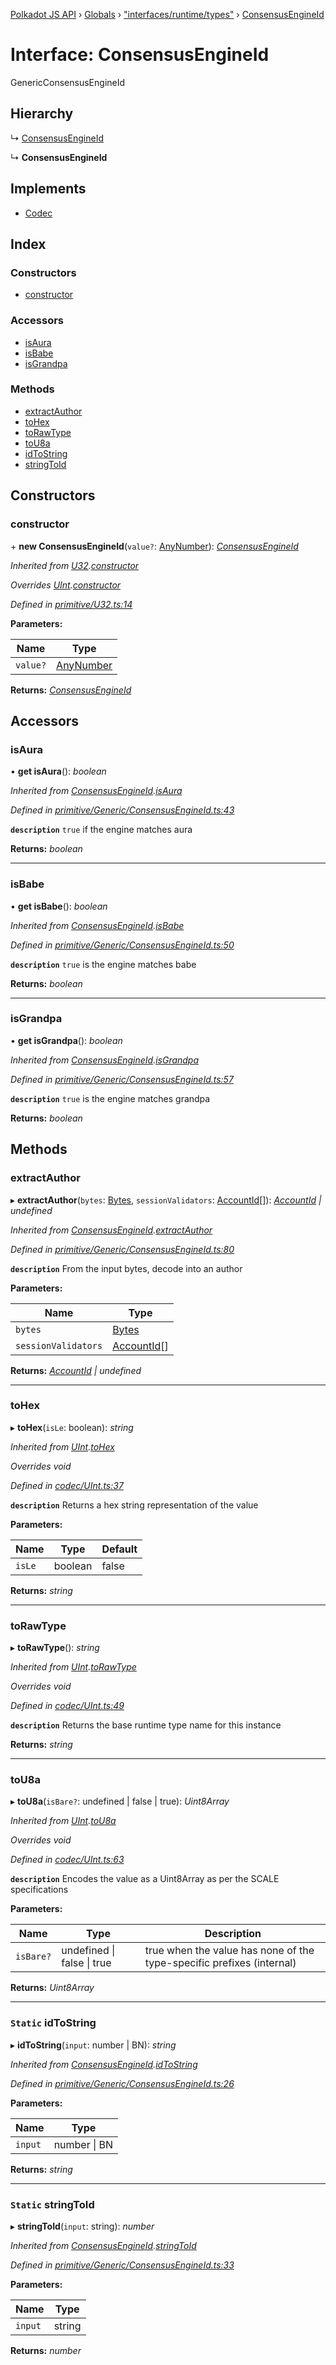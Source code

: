 [Polkadot JS API](../README.md) › [Globals](../globals.md) › ["interfaces/runtime/types"](../modules/_interfaces_runtime_types_.md) › [ConsensusEngineId](_interfaces_runtime_types_.consensusengineid.md)

# Interface: ConsensusEngineId

GenericConsensusEngineId

## Hierarchy

  ↳ [ConsensusEngineId](../classes/_primitive_generic_consensusengineid_.consensusengineid.md)

  ↳ **ConsensusEngineId**

## Implements

* [Codec](_types_.codec.md)

## Index

### Constructors

* [constructor](_interfaces_runtime_types_.consensusengineid.md#constructor)

### Accessors

* [isAura](_interfaces_runtime_types_.consensusengineid.md#isaura)
* [isBabe](_interfaces_runtime_types_.consensusengineid.md#isbabe)
* [isGrandpa](_interfaces_runtime_types_.consensusengineid.md#isgrandpa)

### Methods

* [extractAuthor](_interfaces_runtime_types_.consensusengineid.md#extractauthor)
* [toHex](_interfaces_runtime_types_.consensusengineid.md#tohex)
* [toRawType](_interfaces_runtime_types_.consensusengineid.md#torawtype)
* [toU8a](_interfaces_runtime_types_.consensusengineid.md#tou8a)
* [idToString](_interfaces_runtime_types_.consensusengineid.md#static-idtostring)
* [stringToId](_interfaces_runtime_types_.consensusengineid.md#static-stringtoid)

## Constructors

###  constructor

\+ **new ConsensusEngineId**(`value?`: [AnyNumber](../modules/_types_.md#anynumber)): *[ConsensusEngineId](_interfaces_runtime_types_.consensusengineid.md)*

*Inherited from [U32](../classes/_primitive_u32_.u32.md).[constructor](../classes/_primitive_u32_.u32.md#constructor)*

*Overrides [UInt](../classes/_codec_uint_.uint.md).[constructor](../classes/_codec_uint_.uint.md#constructor)*

*Defined in [primitive/U32.ts:14](https://github.com/polkadot-js/api/blob/75220eb54f/packages/types/src/primitive/U32.ts#L14)*

**Parameters:**

Name | Type |
------ | ------ |
`value?` | [AnyNumber](../modules/_types_.md#anynumber) |

**Returns:** *[ConsensusEngineId](_interfaces_runtime_types_.consensusengineid.md)*

## Accessors

###  isAura

• **get isAura**(): *boolean*

*Inherited from [ConsensusEngineId](../classes/_primitive_generic_consensusengineid_.consensusengineid.md).[isAura](../classes/_primitive_generic_consensusengineid_.consensusengineid.md#isaura)*

*Defined in [primitive/Generic/ConsensusEngineId.ts:43](https://github.com/polkadot-js/api/blob/75220eb54f/packages/types/src/primitive/Generic/ConsensusEngineId.ts#L43)*

**`description`** `true` if the engine matches aura

**Returns:** *boolean*

___

###  isBabe

• **get isBabe**(): *boolean*

*Inherited from [ConsensusEngineId](../classes/_primitive_generic_consensusengineid_.consensusengineid.md).[isBabe](../classes/_primitive_generic_consensusengineid_.consensusengineid.md#isbabe)*

*Defined in [primitive/Generic/ConsensusEngineId.ts:50](https://github.com/polkadot-js/api/blob/75220eb54f/packages/types/src/primitive/Generic/ConsensusEngineId.ts#L50)*

**`description`** `true` is the engine matches babe

**Returns:** *boolean*

___

###  isGrandpa

• **get isGrandpa**(): *boolean*

*Inherited from [ConsensusEngineId](../classes/_primitive_generic_consensusengineid_.consensusengineid.md).[isGrandpa](../classes/_primitive_generic_consensusengineid_.consensusengineid.md#isgrandpa)*

*Defined in [primitive/Generic/ConsensusEngineId.ts:57](https://github.com/polkadot-js/api/blob/75220eb54f/packages/types/src/primitive/Generic/ConsensusEngineId.ts#L57)*

**`description`** `true` is the engine matches grandpa

**Returns:** *boolean*

## Methods

###  extractAuthor

▸ **extractAuthor**(`bytes`: [Bytes](../classes/_primitive_bytes_.bytes.md), `sessionValidators`: [AccountId](_interfaces_runtime_types_.accountid.md)[]): *[AccountId](_interfaces_runtime_types_.accountid.md) | undefined*

*Inherited from [ConsensusEngineId](../classes/_primitive_generic_consensusengineid_.consensusengineid.md).[extractAuthor](../classes/_primitive_generic_consensusengineid_.consensusengineid.md#extractauthor)*

*Defined in [primitive/Generic/ConsensusEngineId.ts:80](https://github.com/polkadot-js/api/blob/75220eb54f/packages/types/src/primitive/Generic/ConsensusEngineId.ts#L80)*

**`description`** From the input bytes, decode into an author

**Parameters:**

Name | Type |
------ | ------ |
`bytes` | [Bytes](../classes/_primitive_bytes_.bytes.md) |
`sessionValidators` | [AccountId](_interfaces_runtime_types_.accountid.md)[] |

**Returns:** *[AccountId](_interfaces_runtime_types_.accountid.md) | undefined*

___

###  toHex

▸ **toHex**(`isLe`: boolean): *string*

*Inherited from [UInt](../classes/_codec_uint_.uint.md).[toHex](../classes/_codec_uint_.uint.md#tohex)*

*Overrides void*

*Defined in [codec/UInt.ts:37](https://github.com/polkadot-js/api/blob/75220eb54f/packages/types/src/codec/UInt.ts#L37)*

**`description`** Returns a hex string representation of the value

**Parameters:**

Name | Type | Default |
------ | ------ | ------ |
`isLe` | boolean | false |

**Returns:** *string*

___

###  toRawType

▸ **toRawType**(): *string*

*Inherited from [UInt](../classes/_codec_uint_.uint.md).[toRawType](../classes/_codec_uint_.uint.md#torawtype)*

*Overrides void*

*Defined in [codec/UInt.ts:49](https://github.com/polkadot-js/api/blob/75220eb54f/packages/types/src/codec/UInt.ts#L49)*

**`description`** Returns the base runtime type name for this instance

**Returns:** *string*

___

###  toU8a

▸ **toU8a**(`isBare?`: undefined | false | true): *Uint8Array*

*Inherited from [UInt](../classes/_codec_uint_.uint.md).[toU8a](../classes/_codec_uint_.uint.md#tou8a)*

*Overrides void*

*Defined in [codec/UInt.ts:63](https://github.com/polkadot-js/api/blob/75220eb54f/packages/types/src/codec/UInt.ts#L63)*

**`description`** Encodes the value as a Uint8Array as per the SCALE specifications

**Parameters:**

Name | Type | Description |
------ | ------ | ------ |
`isBare?` | undefined &#124; false &#124; true | true when the value has none of the type-specific prefixes (internal)  |

**Returns:** *Uint8Array*

___

### `Static` idToString

▸ **idToString**(`input`: number | BN): *string*

*Inherited from [ConsensusEngineId](../classes/_primitive_generic_consensusengineid_.consensusengineid.md).[idToString](../classes/_primitive_generic_consensusengineid_.consensusengineid.md#static-idtostring)*

*Defined in [primitive/Generic/ConsensusEngineId.ts:26](https://github.com/polkadot-js/api/blob/75220eb54f/packages/types/src/primitive/Generic/ConsensusEngineId.ts#L26)*

**Parameters:**

Name | Type |
------ | ------ |
`input` | number &#124; BN |

**Returns:** *string*

___

### `Static` stringToId

▸ **stringToId**(`input`: string): *number*

*Inherited from [ConsensusEngineId](../classes/_primitive_generic_consensusengineid_.consensusengineid.md).[stringToId](../classes/_primitive_generic_consensusengineid_.consensusengineid.md#static-stringtoid)*

*Defined in [primitive/Generic/ConsensusEngineId.ts:33](https://github.com/polkadot-js/api/blob/75220eb54f/packages/types/src/primitive/Generic/ConsensusEngineId.ts#L33)*

**Parameters:**

Name | Type |
------ | ------ |
`input` | string |

**Returns:** *number*
